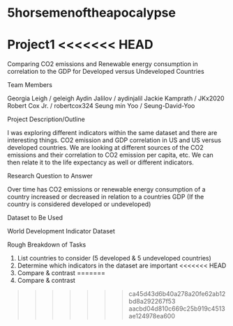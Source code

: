 # 5horsemenoftheapocalypse
Project1
<<<<<<< HEAD
=======

Comparing CO2 emissions and Renewable energy consumption in correlation to the GDP for Developed versus Undeveloped Countries

Team Members

Georgia Leigh / geleigh 
Aydin Jalilov / aydinjalil
Jackie Kamprath / JKx2020
Robert Cox Jr. / robertcox324
Seung min Yoo / Seung-David-Yoo

Project Description/Outline

I was exploring different indicators within the same dataset and there are interesting things. CO2 emission and GDP correlation in US and US versus developed countries. We are looking at different sources of the CO2 emissions and their correlation to CO2 emission per capita, etc. We can then relate it to the life expectancy as well or different indicators.

Research Question to Answer

Over time has CO2 emissions or renewable energy consumption of a country increased or decreased in relation to a countries GDP (If the country is considered developed or undeveloped)

Dataset to Be Used

World Development Indicator Dataset


Rough Breakdown of Tasks

1. List countries to consider (5 developed & 5 undeveloped countries)
2. Determine which indicators in the dataset are important
<<<<<<< HEAD
3. Compare & contrast
=======
3. Compare & contrast
>>>>>>> ca45d43d6b40a278a20fe62ab12bd8a292267f53
>>>>>>> aacbd04d810c669c25b919c4513ae124978ea600
